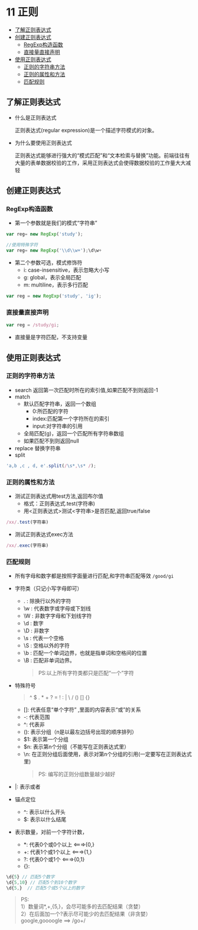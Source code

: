 # 11 正则
- [了解正则表达式](#了解正则表达式)
- [创建正则表达式](#创建正则表达式)
    - [RegExp构造函数](#RegExp构造函数)
    - [直接量直接声明](#直接量直接声明)
- [使用正则表达式](#使用正则表达式)
    - [正则的字符串方法](#正则的字符串方法)
    - [正则的属性和方法](#正则的属性和方法)
    - [匹配规则](#匹配规则)


## 了解正则表达式
- 什么是正则表达式

    正则表达式(regular expression)是一个描述字符模式的对象。
- 为什么要使用正则表达式

    正则表达式能够进行强大的“模式匹配”和“文本检索与替换”功能。前端往往有大量的表单数据校验的工作，采用正则表达式会使得数据校验的工作量大大减轻

## 创建正则表达式

### RegExp构造函数
- 第一个参数就是我们的模式“字符串”

```js
var reg= new RegExp('study');

//使用特殊字符
var reg= new RegExp('\\d\\w+');\d\w+
```
- 第二个参数可选，模式修饰符
    - i: case-insensitive，表示忽略大小写
    - g: global，表示全局匹配
    - m: multiline，表示多行匹配
 
```js
var reg = new RegExp('study', 'ig');
```

### 直接量直接声明
```js
var reg = /study/gi;
```
- 直接量是字符匹配，不支持变量

## 使用正则表达式

### 正则的字符串方法
- search 返回第一次匹配时所在的索引值,如果匹配不到则返回-1
- match
    - 默认匹配字符串，返回一个数组
        - 0:所匹配的字符
        - index:匹配第一个字符所在的索引
        - input:对字符串的引用
    - 全局匹配(g)，返回一个匹配所有字符串数组
    - 如果匹配不到则返回null
- replace 替换字符串
- split

```js
'a,b ,c , d, e'.split(/\s*,\s* /);
```
### 正则的属性和方法
- 测试正则表达式用test方法,返回布尔值
    - 格式：正则表达式.test(字符串)
    - 用<正则表达式>测试<字符串>是否匹配,返回true/false

```js
/xx/.test(字符串)
```
- 测试正则表达式exec方法
 
```js
/xx/.exec(字符串)
```

### 匹配规则
- 所有字母和数字都是按照字面量进行匹配,和字符串匹配等效
`/good/gi`

- 字符类（只记小写字母即可）
    - . : 除换行以外的字符
    - \w : 代表数字或字母或下划线
    - \W : 非数字字母和下划线字符
    - \d : 数字
    - \D : 非数字
    - \s : 代表一个空格
    - \S : 空格以外的字符
    - \b : 匹配一个单词边界，也就是指单词和空格间的位置
    - \B : 匹配非单词边界。
        > PS:以上所有字符类都只是匹配“一个”字符
- 特殊符号
    > ^ $ . * + ? = ! : | \ / () [] {}

    - []: 代表任意“单个字符” ,里面的内容表示“或”的关系
    - -: 代表范围
    - ^: 代表非
    - (): 表示分组（n是以最左边括号出现的顺序排列）
    - $1: 表示第一个分组
    - $n: 表示第n个分组（不能写在正则表达式里）
    - \n: 在正则分组后面使用，表示对第n个分组的引用(一定要写在正则表达式里)
        > PS: 编写的正则分组数量越少越好
        
- |: 表示或者
- 锚点定位
    - ^: 表示以什么开头
    - $: 表示以什么结尾
- 表示数量，对前一个字符计数，
    - *: 代表0个或0个以上 <===>{0,}
    - +: 代表1个或1个以上 <===>{1,}
    - ?: 代表0个或1个 <===>{0,1}
    - {}:

```js  
\d{5} // 匹配5个数字
\d{5,10} // 匹配5个到10个数字
\d{5,}  // 匹配5个或5个以上的数字
```
> PS:<br>
> 1）数量词*,+,{5,}，会尽可能多的去匹配结果（贪婪）<br>
> 2）在后面加一个?表示尽可能少的去匹配结果（非贪婪）<br>
> google,goooogle ==> /go+/

